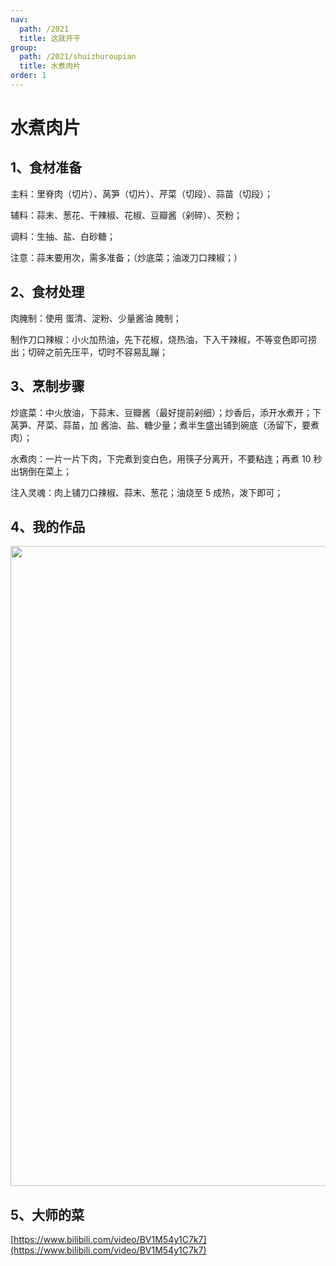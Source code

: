 ```yaml
---
nav:
  path: /2021
  title: 这就开干
group:
  path: /2021/shuizhuroupian
  title: 水煮肉片
order: 1
---
```


# 水煮肉片

## 1、食材准备

主料：里脊肉（切片）、莴笋（切片）、芹菜（切段）、蒜苗（切段）；

辅料：蒜末、葱花、干辣椒、花椒、豆瓣酱（剁碎）、芡粉；

调料：生抽、盐、白砂糖；

注意：蒜末要用次，需多准备；（炒底菜；油泼刀口辣椒；）

## 2、食材处理

肉腌制：使用 蛋清、淀粉、少量酱油 腌制；

制作刀口辣椒：小火加热油，先下花椒，烧热油，下入干辣椒，不等变色即可捞出；切碎之前先压平，切时不容易乱蹦；

## 3、烹制步骤

炒底菜：中火放油，下蒜末、豆瓣酱（最好提前剁细）；炒香后，添开水煮开；下莴笋、芹菜、蒜苗，加 酱油、盐、糖少量；煮半生盛出铺到碗底（汤留下，要煮肉）；

水煮肉：一片一片下肉，下完煮到变白色，用筷子分离开，不要粘连；再煮 10 秒出锅倒在菜上；

注入灵魂：肉上铺刀口辣椒、蒜末、葱花；油烧至 5 成热，泼下即可；

## 4、我的作品

<img src="https://img.alicdn.com/imgextra/i3/O1CN012n3HAV1H6lT2AvBuV_!!6000000000709-0-tps-4032-3024.jpg" width="1024"/>

## 5、大师的菜

[https://www.bilibili.com/video/BV1M54y1C7k7](https://www.bilibili.com/video/BV1M54y1C7k7)
